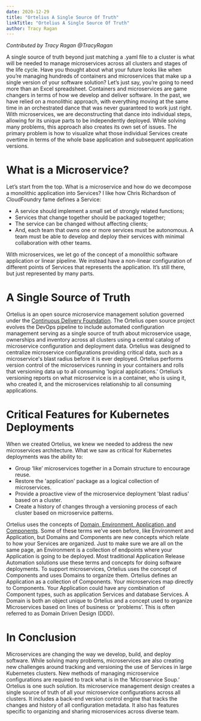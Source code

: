 ```yaml
---
date: 2020-12-29
title: "Ortelius A Single Source Of Truth"
linkTitle: "Ortelius A Single Source Of Truth"
author: Tracy Ragan
---
```


*Contributed by Tracy Ragan @TracyRagan*

A single source of truth beyond just matching a .yaml file to a cluster is what will be needed to manage microservices across all clusters and stages of the life cycle. Have you thought about what your future looks like when you’re managing hundreds of containers and microservices that make up a single version of your software solution? Let’s just say, you’re going to need more than an Excel spreadsheet. Containers and microservices are game changers in terms of how we develop and deliver software. In the past, we have relied on a monolithic approach, with everything moving at the same time in an orchestrated dance that was never guaranteed to work just right. With microservices, we are deconstructing that dance into individual steps, allowing for its unique parts to be independently deployed. While solving many problems, this approach also creates its own set of issues. The primary problem is how to visualize what those individual Services create overtime in terms of the whole base application and subsequent application versions.

# What is a Microservice?
Let’s start from the top. What is a microservice and how do we decompose a monolithic application into Services? I like how Chris Richardson of CloudFoundry fame defines a Service:

- A service should implement a small set of strongly related functions;
- Services that change together should be packaged together;
- The service can be changed without affecting clients;
- And, each team that owns one or more services must be autonomous. A team must be able to develop and deploy their services with minimal collaboration with other teams.

With microservices, we let go of the concept of a monolithic software application or linear pipeline. We instead have a non-linear configuration of different points of Services that represents the application. It’s still there, but just represented by many parts.

# A Single Source of Truth

Ortelius is an open source microservice management solution governed under the [Continuous Delivery Foundation](http://cd.foundation/). The Ortelius open source project evolves the DevOps pipeline to include automated configuration management serving as a single source of truth about microservice usage, ownerships and inventory across all clusters using a central catalog of microservice configuration and deployment data. Ortelius was designed to centralize microservice configurations providing critical data, such as a microservice's blast radius before it is ever deployed. Ortelius performs version control of the microservices running in your containers and rolls that versioning data up to all consuming 'logical applications.' Ortelius’s versioning reports on what microservice is in a container, who is using it, who created it, and the microservices relationship to all consuming applications. 

# Critical Features for Kubernetes Deployments
When we created Ortelius, we knew we needed to address the new microservices architecture. What we saw as critical for Kubernetes deployments was the ability to:

- Group ‘like’ microservices together in a Domain structure to encourage reuse.
- Restore the 'application' package as a logical collection of microservices.
- Provide a proactive view of the microservice deployment 'blast radius' based on a cluster. 
- Create a history of changes through a versioning process of each cluster based on microservice patterns. 

Ortelius uses the concepts of [Domain, Environment, Application, and Components](https://docs.ortelius.io/guides/userguide/concepts/basic-concepts/). Some of these terms we’ve seen before, like Environment and Application, but Domains and Components are new concepts which relate to how your Services are organized. Just to make sure we are all on the same page, an Environment is a collection of endpoints where your Application is going to be deployed. Most traditional Application Release Automation solutions use these terms and concepts for doing software deployments. To support microservices, Ortelius uses the concept of Components and uses Domains to organize them. Ortelius defines an Application as a collection of Components. Your microservices map directly to Components. Your Application could have any combination of Component types, such as application Services and database Services. A Domain is both an object unique to Ortelius and a concept used to organize Microservices based on lines of business or ‘problems’. This is often referred to as Domain Driven Design (DDD).

# In Conclusion
Microservices are changing the way we develop, build, and deploy software. While solving many problems, microservices are also creating new challenges around tracking and versioning the use of Services in large Kubernetes clusters. New methods of managing microservice configurations are required to track what is in the ‘Microservice Soup.’ Ortelius is one such solution. Its microservice management design creates a single source of truth of all your microservice configurations across all clusters. It includes a back-end version control engine that tracks the changes and history of all configuration metadata. It also has features specific to organizing and sharing microservices across diverse team.